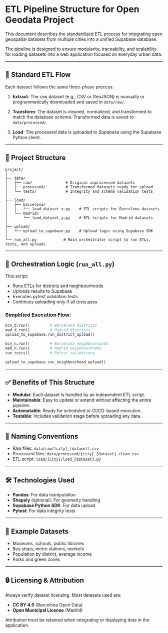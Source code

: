 # ETL Pipeline Structure for Open Geodata Project

This document describes the standardized ETL process for integrating open geospatial datasets from multiple cities into a unified Supabase database.

The pipeline is designed to ensure modularity, traceability, and scalability for loading datasets into a web application focused on everyday urban data.

---

## 🔁 Standard ETL Flow

Each dataset follows the same three-phase process:

1. **Extract**: The raw dataset (e.g., CSV or GeoJSON) is manually or programmatically downloaded and saved in `data/raw/`.

2. **Transform**: The dataset is cleaned, normalized, and transformed to match the database schema. Transformed data is saved to `data/processed/`.

3. **Load**: The processed data is uploaded to Supabase using the Supabase Python client.

---

## 📂 Project Structure

```
project/
│
├── data/
│   ├── raw/               # Original unprocessed datasets
│   ├── processed/         # Transformed datasets ready for upload
│   └── tests/             # Integrity and schema validation tests
│
├── load/
│   ├── barcelona/
│   │   └── load_dataset_x.py    # ETL scripts for Barcelona datasets
│   └── madrid/
│       └── load_dataset_y.py    # ETL scripts for Madrid datasets
│
├── upload/
│   └── upload_to_supabase.py    # Upload logic using Supabase SDK
│
└── run_all.py            # Main orchestrator script to run ETLs, tests, and uploads
```

---

## 🚀 Orchestration Logic (`run_all.py`)

This script:

- Runs ETLs for districts and neighbourhoods
- Uploads results to Supabase
- Executes pytest validation tests
- Continues uploading only if all tests pass

### Simplified Execution Flow:

```python
bcn_d.run()         # Barcelona districts
mad_d.run()         # Madrid districts
upload_to_supabase.run_district_upload()

bcn_n.run()         # Barcelona neighbourhoods
mad_n.run()         # Madrid neighbourhoods
run_tests()         # Pytest validations

upload_to_supabase.run_neighbourhood_upload()
```

---

## ✅ Benefits of This Structure

- **Modular**: Each dataset is handled by an independent ETL script.
- **Maintainable**: Easy to update or extend without affecting the entire pipeline.
- **Automatable**: Ready for scheduled or CI/CD-based execution.
- **Testable**: Includes validation stage before uploading any data.

---

## 📌 Naming Conventions

- Raw files: `data/raw/[city]_[dataset].csv`
- Processed files: `data/processed/[city]_[dataset]_clean.csv`
- ETL script: `load/[city]/load_[dataset].py`

---

## 🛠 Technologies Used

- **Pandas**: For data manipulation
- **Shapely** (optional): For geometry handling
- **Supabase Python SDK**: For data upload
- **Pytest**: For data integrity tests

---

## 👀 Example Datasets

- Museums, schools, public libraries
- Bus stops, metro stations, markets
- Population by district, average income
- Parks and green zones

---

## 🔒 Licensing & Attribution

Always verify dataset licensing. Most datasets used are:
- **CC BY 4.0** (Barcelona Open Data)
- **Open Municipal License** (Madrid)

Attribution must be retained when integrating or displaying data in the application.
